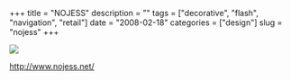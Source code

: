 +++
title = "NOJESS"
description = ""
tags = ["decorative", "flash", "navigation", "retail"]
date = "2008-02-18"
categories = ["design"]
slug = "nojess"
+++


 
  <div id="screens-thumbs" class="clearfix">
    <div class="txt-center" id="design-submission"><a href="http://www.nojess.net/"><img id='bluga-thumbnail-906' class='bluga-thumbnail large' src='//konigi.com/media/bluga/
wt47f279d5804c4_0.jpg'/></a></div>  
  </div>
<p><a href="http://www.nojess.net/">http://www.nojess.net/</a></p>

